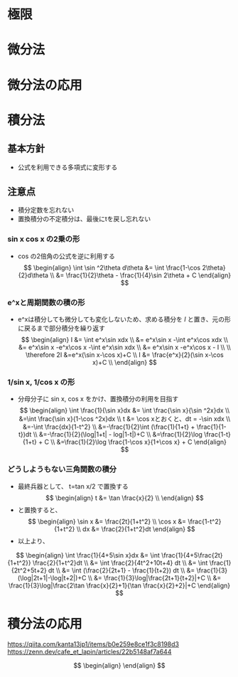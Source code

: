 # 極限



# 微分法

# 微分法の応用




# 積分法
## 基本方針 
- 公式を利用できる多項式に変形する
## 注意点

- 積分定数を忘れない
- 置換積分の不定積分は、最後にtを戻し忘れない

### sin x cos x の2乗の形
- cos の2倍角の公式を逆に利用する
$$
\begin{align}
\int \sin ^2\theta d\theta &= \int \frac{1-\cos 2\theta}{2}d\theta  \\
&= \frac{1}{2}\theta - \frac{1}{4}\sin 2\theta + C
\end{align}
$$

### e^xと周期関数の積の形
- e^xは積分しても微分しても変化しないため、求める積分を _I_ と置き、元の形に戻るまで部分積分を繰り返す
$$
\begin{align}
I &= \int e^x\sin xdx  \\
&= e^x\sin x -\int e^x\cos xdx  \\
&= e^x\sin x -e^x\cos x -\int e^x\sin xdx  \\
&= e^x\sin x -e^x\cos x - I  \\
  \\
\therefore 2I &=e^x(\sin x-\cos x)+C  \\
I &= \frac{e^x}{2}(\sin x-\cos x)+C  \\
\end{align}
$$

### 1/sin x, 1/cos x の形
- 分母分子に sin x, cos x をかけ、置換積分の利用を目指す
$$
\begin{align}
\int \frac{1}{\sin x}dx &= \int \frac{\sin x}{\sin ^2x}dx  \\
&=\int \frac{\sin x}{1-\cos ^2x}dx  \\
t &= \cos xとおくと、dt = -\sin xdx  \\
&=-\int \frac{dx}{1-t^2}  \\
&=-\frac{1}{2}\int (\frac{1}{1+t} + \frac{1}{1-t})dt  \\
&=-\frac{1}{2}(\log|1+t| - log|1-t|)+C  \\
&=\frac{1}{2}\log \frac{1-t}{1+t} + C  \\
&=\frac{1}{2}\log \frac{1-\cos x}{1+\cos x} + C
\end{align}
$$

### どうしようもない三角関数の積分
- 最終兵器として、 t=tan x/2 で置換する
$$
\begin{align}
t &= \tan \frac{x}{2}  \\
\end{align}
$$
- と置換すると、
$$
\begin{align}
\sin x &= \frac{2t}{1+t^2}  \\
\cos x &= \frac{1-t^2}{1+t^2}  \\
dx &= \frac{2}{1+t^2}dt
\end{align}
$$
- 以上より、

$$
\begin{align}
\int \frac{1}{4+5\sin x}dx &= \int \frac{1}{4+5\frac{2t}{1+t^2}} \frac{2}{1+t^2}dt  \\
&= \int \frac{2}{4t^2+10t+4} dt  \\
&= \int \frac{1}{2t^2+5t+2} dt \\
&= \int (\frac{2}{2t+1} - \frac{1}{t+2}) dt  \\
&= \frac{1}{3} (\log|2t+1|-\log|t+2|)+C  \\
&= \frac{1}{3}\log|\frac{2t+1}{t+2}|+C  \\
&= \frac{1}{3}\log|\frac{2\tan \frac{x}{2}+1}{\tan \frac{x}{2}+2}|+C
\end{align}
$$


# 積分法の応用

https://qiita.com/kanta13jp1/items/b0e259e8ce1f3c8198d3
https://zenn.dev/cafe_et_lapin/articles/22b5148af7a644

$$
\begin{align}
\end{align}
$$